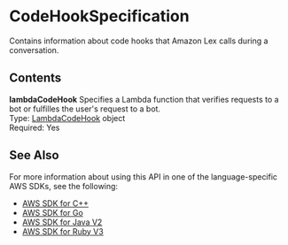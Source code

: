 # CodeHookSpecification<a name="API_CodeHookSpecification"></a>

Contains information about code hooks that Amazon Lex calls during a conversation\.

## Contents<a name="API_CodeHookSpecification_Contents"></a>

 **lambdaCodeHook**   <a name="lexv2-Type-CodeHookSpecification-lambdaCodeHook"></a>
Specifies a Lambda function that verifies requests to a bot or fulfilles the user's request to a bot\.  
Type: [LambdaCodeHook](API_LambdaCodeHook.md) object  
Required: Yes

## See Also<a name="API_CodeHookSpecification_SeeAlso"></a>

For more information about using this API in one of the language\-specific AWS SDKs, see the following:
+  [AWS SDK for C\+\+](https://docs.aws.amazon.com/goto/SdkForCpp/models.lex.v2-2020-08-07/CodeHookSpecification) 
+  [AWS SDK for Go](https://docs.aws.amazon.com/goto/SdkForGoV1/models.lex.v2-2020-08-07/CodeHookSpecification) 
+  [AWS SDK for Java V2](https://docs.aws.amazon.com/goto/SdkForJavaV2/models.lex.v2-2020-08-07/CodeHookSpecification) 
+  [AWS SDK for Ruby V3](https://docs.aws.amazon.com/goto/SdkForRubyV3/models.lex.v2-2020-08-07/CodeHookSpecification) 